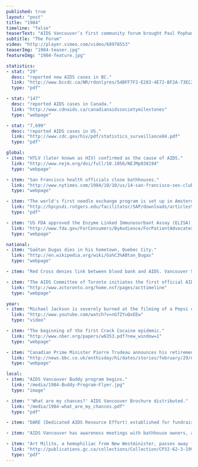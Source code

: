 ```yaml
---
published: true
layout: "post"
title: "1984"
timeline: "false"
teaserText: "AIDS Vancouver’s first community forum brought Paul Popham of the Gay Men’s Health Crisis in NYC and was attended by many including, 'Patient Zero', Gaetan Dugas."
subtitle: "The Forum"
video: "http://player.vimeo.com/video/68978553"
teaserImg: "1984-teaser.jpg"
featureImg: "1984-feature.jpg"

statistics:
- stat: "29"
  desc: "reported new AIDS cases in BC."
  link: "http://www.bccdc.ca/NR/rdonlyres/54BFF7F2-E283-4E72-BF2A-73EC2813F0D1/0/HIV_Annual_Report_2011_20111011.pdf"
  type: "pdf"

- stat: "147"
  desc: "reported AIDS cases in Canada."
  link: "http://www.cdnaids.ca/canadianaidssocietymilestones"
  type: "webpage"

- stat: "7,699"
  desc: "reported AIDS cases in US."
  link: "http://www.cdc.gov/hiv/pdf/statistics_surveillance84.pdf"
  type: "pdf"

global:
- item: "HTLV (later known as HIV) confirmed as the cause of AIDS."
  link: "http://www.nejm.org/doi/full/10.1056/NEJMp038194"
  type: "webpage"

- item: "San Francisco health officials close bathhouses."
  link: "http://www.nytimes.com/1984/10/10/us/14-san-francisco-sex-clubs-told-to-close-to-curb-aids.html"
  type: "webpage"

- item: "The world's first needle exchange program is set up in Amsterdam. Paper, 'Needle Exchange: a brief history.'"
  link: "http://hpcpsdi.rutgers.edu/facilitator/SAP/downloads/articles%20and%20data/History+of+Needle+Exchange.pdf"
  type: "pdf"

- item: "US FDA approved the Enzyme Linked Immunosorbant Assay (ELISA), the first test kit to look for virus antibodies."
  link: "http://www.fda.gov/ForConsumers/ByAudience/ForPatientAdvocates/HIVandAIDSActivities/ucm151074.htm"
  type: "webpage"

national:
- item: "Gaëtan Dugas dies in his hometown, Quebec City."
  link: "http://en.wikipedia.org/wiki/Ga%C3%ABtan_Dugas"
  type: "webpage"

- item: "Red Cross denies link between blood bank and AIDS. Vancouver Sun, Jan 16, 1984 Article No AIDS risk, says Red Cross. Dr. Noel Buskard said 'the data is just not there'."

- item: "The AIDS Committee of Toronto initiates the first official AIDS Awareness Week."
  link: "http://www.actoronto.org/home.nsf/pages/acttimeline"
  type: "webpage"

year:
- item: "Michael Jackson is severely burned at the filming of a Pepsi commercial."
  link: "http://www.youtube.com/watch?v=nGfZYuQxEEw"
  type: "video"

- item: "The beginning of the first Crack Cocaine epidemic."
  link: "http://www.nber.org/papers/w6353.pdf?new_window=1"
  type: "webpage"

- item: "Canadian Prime Minister Pierre Trudeau announces his retirement."
  link: "http://news.bbc.co.uk/onthisday/hi/dates/stories/february/29/newsid_2514000/2514563.stm"
  type: "webpage"

local:
- item: "AIDS Vancouver Buddy program begins."
  link: "/media/1984-Buddy-Program-Flyer.jpg"
  type: "image"

- item: "'What are my chances?' AIDS Vancouver Brochure distributed."
  link: "/media/1984-what_are_my_chances.pdf"
  type: "pdf"

- item: "DARE (Dedicated AIDS Resource Effort) established for fundraising for AIDS in Vancouver."

- item: "AIDS Vancouver has awareness meetings with bathhouse owners, and puts up posters saying, do not donate blood, if you are visiting this bathhouse."

- item: "Art Milito, a hemophiliac from New Westminister, passes away from a HIV+ blood supply and begins Milito inquest."
  link: "http://publications.gc.ca/collections/Collection/CP32-62-3-1997-2E.pdf"
  type: "pdf"
---
```


